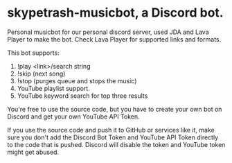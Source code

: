 # skypetrash-musicbot, a Discord bot.
Personal musicbot for our personal discord server, used JDA and Lava Player to make the bot.
Check Lava Player for supported links and formats.

This bot supports:
1. !play \<link\>/search string
2. !skip (next song)
3. !stop (purges queue and stops the music)
4. YouTube playlist support.
5. YouTube keyword search for top three results

You're free to use the source code, but you have to create your own bot on Discord and get your own YouTube API Token.

If you use the source code and push it to GitHub or services like it, make sure you don't add the Discord Bot Token and YouTube API Token directly to the code that is pushed.
Discord will disable the token and YouTube token might get abused.
